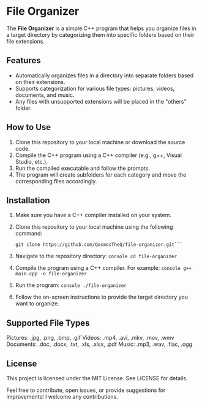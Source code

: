 # File Organizer

The **File Organizer** is a simple C++ program that helps you organize files in a target directory by categorizing them into specific folders based on their file extensions.

## Features

- Automatically organizes files in a directory into separate folders based on their extensions.
- Supports categorization for various file types: pictures, videos, documents, and music.
- Any files with unsupported extensions will be placed in the "others" folder.

## How to Use

1. Clone this repository to your local machine or download the source code.
2. Compile the C++ program using a C++ compiler (e.g., g++, Visual Studio, etc.).
3. Run the compiled executable and follow the prompts.
4. The program will create subfolders for each category and move the corresponding files accordingly.

## Installation

1. Make sure you have a C++ compiler installed on your system.
2. Clone this repository to your local machine using the following command:
   ```console
   git clone https://github.com/QosmosTheQ/file-organizer.git```

1. Navigate to the repository directory:
```console cd file-organizer```
2. Compile the program using a C++ compiler. For example:
```console g++ main.cpp -o file-organizer```
3. Run the program:
```console ./file-organizer```

4. Follow the on-screen instructions to provide the target directory you want to organize.

## Supported File Types
Pictures: .jpg, .png, .bmp, .gif
Videos: .mp4, .avi, .mkv, .mov, .wmv
Documents: .doc, .docx, .txt, .xls, .xlsx, .pdf
Music: .mp3, .wav, .flac, .ogg

## License
This project is licensed under the MIT License. See LICENSE for details.

Feel free to contribute, open issues, or provide suggestions for improvements! I welcome any contributions.



